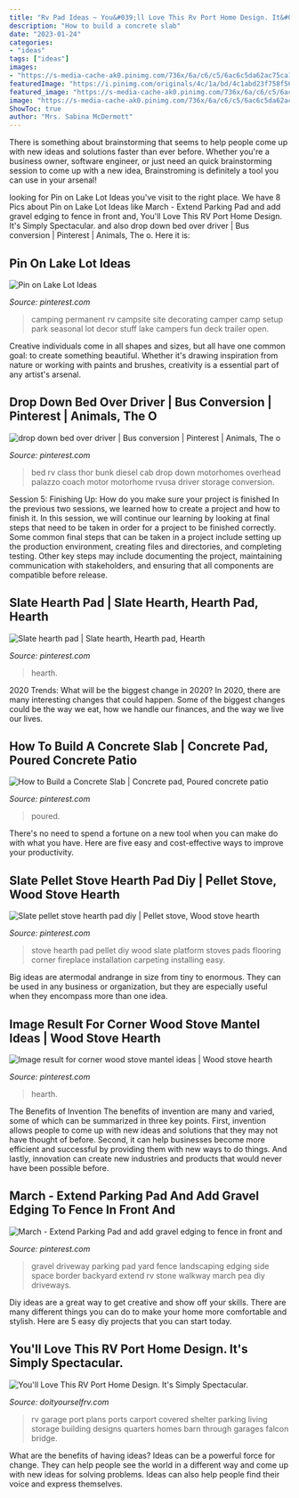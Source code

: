```yaml
---
title: "Rv Pad Ideas ~ You&#039;ll Love This Rv Port Home Design. It&#039;s Simply Spectacular."
description: "How to build a concrete slab"
date: "2023-01-24"
categories:
- "ideas"
tags: ["ideas"]
images:
- "https://s-media-cache-ak0.pinimg.com/736x/6a/c6/c5/6ac6c5da62ac75ca1ee5880c7c98dc01.jpg"
featuredImage: "https://i.pinimg.com/originals/4c/1a/bd/4c1abd23f758f5667089ffec3e2015af.jpg"
featured_image: "https://s-media-cache-ak0.pinimg.com/736x/6a/c6/c5/6ac6c5da62ac75ca1ee5880c7c98dc01.jpg"
image: "https://s-media-cache-ak0.pinimg.com/736x/6a/c6/c5/6ac6c5da62ac75ca1ee5880c7c98dc01.jpg"
ShowToc: true
author: "Mrs. Sabina McDermott"
---
```



There is something about brainstorming that seems to help people come up with new ideas and solutions faster than ever before. Whether you're a business owner, software engineer, or just need an quick brainstorming session to come up with a new idea, Brainstroming is definitely a tool you can use in your arsenal!

	

		
looking for Pin on Lake Lot Ideas you've visit to the right place. We have 8 Pics about Pin on Lake Lot Ideas like March - Extend Parking Pad and add gravel edging to fence in front and, You&#039;ll Love This RV Port Home Design. It&#039;s Simply Spectacular. and also drop down bed over driver | Bus conversion | Pinterest | Animals, The o. Here it is:
		
    
## Pin On Lake Lot Ideas

<img loading=lazy src="https://i.pinimg.com/736x/dc/5b/b9/dc5bb961a0510a233fef0f5cf47bb7d1--the-deck-camping-ideas.jpg" onerror="this.onerror=null;this.src='https://tse2.mm.bing.net/th?id=OIP.93pHdEiQmexrbE60q49OWQHaJ4&amp;pid=15.1';" alt="Pin on Lake Lot Ideas">

_Source: pinterest.com_

>camping permanent rv campsite site decorating camper camp setup park seasonal lot decor stuff lake campers fun deck trailer open. 

	

Creative individuals come in all shapes and sizes, but all have one common goal: to create something beautiful. Whether it's drawing inspiration from nature or working with paints and brushes, creativity is a essential part of any artist's arsenal.

    
## Drop Down Bed Over Driver | Bus Conversion | Pinterest | Animals, The O

<img loading=lazy src="https://s-media-cache-ak0.pinimg.com/736x/6a/c6/c5/6ac6c5da62ac75ca1ee5880c7c98dc01.jpg" onerror="this.onerror=null;this.src='https://tse3.mm.bing.net/th?id=OIP.yHwuaGsz31sby-SnwKIRGQHaEa&amp;pid=15.1';" alt="drop down bed over driver | Bus conversion | Pinterest | Animals, The o">

_Source: pinterest.com_

>bed rv class thor bunk diesel cab drop down motorhomes overhead palazzo coach motor motorhome rvusa driver storage conversion. 

	

Session 5: Finishing Up: How do you make sure your project is finished
In the previous two sessions, we learned how to create a project and how to finish it. In this session, we will continue our learning by looking at final steps that need to be taken in order for a project to be finished correctly.
Some common final steps that can be taken in a project include setting up the production environment, creating files and directories, and completing testing. Other key steps may include documenting the project, maintaining communication with stakeholders, and ensuring that all components are compatible before release.

    
## Slate Hearth Pad | Slate Hearth, Hearth Pad, Hearth

<img loading=lazy src="https://i.pinimg.com/736x/3b/7c/db/3b7cdbbd9ff3786bf42e58f167baea3c--hearth-pad-slate-hearth.jpg" onerror="this.onerror=null;this.src='https://tse4.mm.bing.net/th?id=OIP.Ob_i_MzCdTsUwcC5AJFVngHaJ3&amp;pid=15.1';" alt="Slate hearth pad | Slate hearth, Hearth pad, Hearth">

_Source: pinterest.com_

>hearth. 

	

2020 Trends: What will be the biggest change in 2020?
In 2020, there are many interesting changes that could happen. Some of the biggest changes could be the way we eat, how we handle our finances, and the way we live our lives.

    
## How To Build A Concrete Slab | Concrete Pad, Poured Concrete Patio

<img loading=lazy src="https://i.pinimg.com/736x/fe/51/00/fe510019d763be62f6c686442c216b19.jpg" onerror="this.onerror=null;this.src='https://tse4.mm.bing.net/th?id=OIP.Zh3q15d8o3-v2NRbE5p6pQHaHa&amp;pid=15.1';" alt="How to Build a Concrete Slab | Concrete pad, Poured concrete patio">

_Source: pinterest.com_

>poured. 

	

There's no need to spend a fortune on a new tool when you can make do with what you have. Here are five easy and cost-effective ways to improve your productivity.

    
## Slate Pellet Stove Hearth Pad Diy | Pellet Stove, Wood Stove Hearth

<img loading=lazy src="https://i.pinimg.com/originals/4c/1a/bd/4c1abd23f758f5667089ffec3e2015af.jpg" onerror="this.onerror=null;this.src='https://tse4.mm.bing.net/th?id=OIP.vWySjQkwSUmAl51iDiPffAHaFj&amp;pid=15.1';" alt="Slate pellet stove hearth pad diy | Pellet stove, Wood stove hearth">

_Source: pinterest.com_

>stove hearth pad pellet diy wood slate platform stoves pads flooring corner fireplace installation carpeting installing easy. 

	

Big ideas are atermodal andrange in size from tiny to enormous. They can be used in any business or organization, but they are especially useful when they encompass more than one idea. 

    
## Image Result For Corner Wood Stove Mantel Ideas | Wood Stove Hearth

<img loading=lazy src="https://i.pinimg.com/originals/35/f9/e8/35f9e851f24be2310a64942986363610.jpg" onerror="this.onerror=null;this.src='https://tse4.mm.bing.net/th?id=OIP.IcZC-GPNoOAGnW6c2_UsyQHaE7&amp;pid=15.1';" alt="Image result for corner wood stove mantel ideas | Wood stove hearth">

_Source: pinterest.com_

>hearth. 

	

The Benefits of Invention
The benefits of invention are many and varied, some of which can be summarized in three key points. First, invention allows people to come up with new ideas and solutions that they may not have thought of before. Second, it can help businesses become more efficient and successful by providing them with new ways to do things. And lastly, innovation can create new industries and products that would never have been possible before.

    
## March - Extend Parking Pad And Add Gravel Edging To Fence In Front And

<img loading=lazy src="https://s-media-cache-ak0.pinimg.com/736x/9b/a9/e7/9ba9e72efaca45812a44981e16c236c8.jpg" onerror="this.onerror=null;this.src='https://tse2.mm.bing.net/th?id=OIP.127902nPgM_Py9lUKYY3gAHaJ4&amp;pid=15.1';" alt="March - Extend Parking Pad and add gravel edging to fence in front and">

_Source: pinterest.com_

>gravel driveway parking pad yard fence landscaping edging side space border backyard extend rv stone walkway march pea diy driveways. 

	

Diy ideas are a great way to get creative and show off your skills. There are many different things you can do to make your home more comfortable and stylish. Here are 5 easy diy projects that you can start today.

    
## You&#039;ll Love This RV Port Home Design. It&#039;s Simply Spectacular.

<img loading=lazy src="https://www.doityourselfrv.com/wp-content/uploads/2014/10/You-can-see-clear-through-the-RV-car-port.jpg" onerror="this.onerror=null;this.src='https://tse1.mm.bing.net/th?id=OIP.-hSUC05xC7tH6pARTIIOmwHaEu&amp;pid=15.1';" alt="You&#039;ll Love This RV Port Home Design. It&#039;s Simply Spectacular.">

_Source: doityourselfrv.com_

>rv garage port plans ports carport covered shelter parking living storage building designs quarters homes barn through garages falcon bridge. 

	

What are the benefits of having ideas?
Ideas can be a powerful force for change. They can help people see the world in a different way and come up with new ideas for solving problems. Ideas can also help people find their voice and express themselves.

